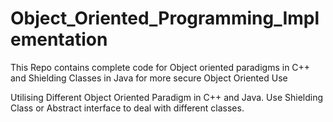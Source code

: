 # Object_Oriented_Programming_Implementation
This Repo contains complete code for Object oriented paradigms in C++ and Shielding Classes in Java for more secure Object Oriented Use

Utilising Different Object Oriented Paradigm in C++ and Java. Use Shielding Class or Abstract interface to deal with different classes.
